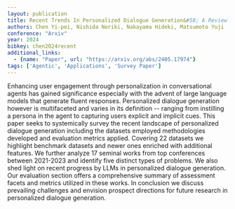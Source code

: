 ```yaml
---
layout: publication
title: Recent Trends In Personalized Dialogue Generation&#58; A Review Of Datasets, Methodologies, And Evaluations
authors: Chen Yi-pei, Nishida Noriki, Nakayama Hideki, Matsumoto Yuji
conference: "Arxiv"
year: 2024
bibkey: chen2024recent
additional_links:
  - {name: "Paper", url: "https://arxiv.org/abs/2405.17974"}
tags: ['Agentic', 'Applications', 'Survey Paper']
---
```

Enhancing user engagement through personalization in conversational agents has gained significance especially with the advent of large language models that generate fluent responses. Personalized dialogue generation however is multifaceted and varies in its definition -- ranging from instilling a persona in the agent to capturing users explicit and implicit cues. This paper seeks to systemically survey the recent landscape of personalized dialogue generation including the datasets employed methodologies developed and evaluation metrics applied. Covering 22 datasets we highlight benchmark datasets and newer ones enriched with additional features. We further analyze 17 seminal works from top conferences between 2021-2023 and identify five distinct types of problems. We also shed light on recent progress by LLMs in personalized dialogue generation. Our evaluation section offers a comprehensive summary of assessment facets and metrics utilized in these works. In conclusion we discuss prevailing challenges and envision prospect directions for future research in personalized dialogue generation.
